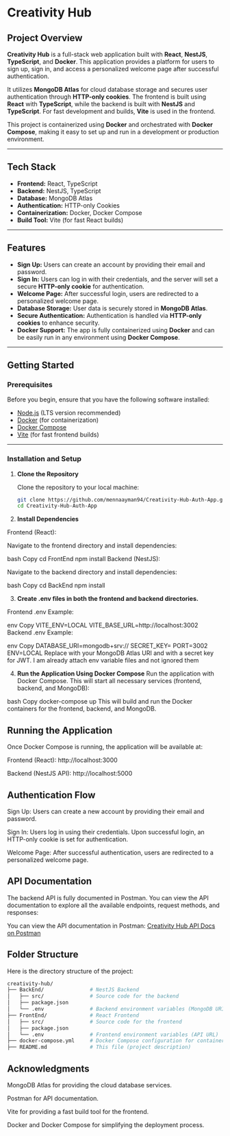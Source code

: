 # Creativity Hub

## Project Overview

**Creativity Hub** is a full-stack web application built with **React**, **NestJS**, **TypeScript**, and **Docker**. This application provides a platform for users to sign up, sign in, and access a personalized welcome page after successful authentication.

It utilizes **MongoDB Atlas** for cloud database storage and secures user authentication through **HTTP-only cookies**. The frontend is built using **React** with **TypeScript**, while the backend is built with **NestJS** and **TypeScript**. For fast development and builds, **Vite** is used in the frontend.

This project is containerized using **Docker** and orchestrated with **Docker Compose**, making it easy to set up and run in a development or production environment.

---

## Tech Stack

- **Frontend:** React, TypeScript
- **Backend:** NestJS, TypeScript
- **Database:** MongoDB Atlas
- **Authentication:** HTTP-only Cookies
- **Containerization:** Docker, Docker Compose
- **Build Tool:** Vite (for fast React builds)

---

## Features

- **Sign Up:** Users can create an account by providing their email and password.
- **Sign In:** Users can log in with their credentials, and the server will set a secure **HTTP-only cookie** for authentication.
- **Welcome Page:** After successful login, users are redirected to a personalized welcome page.
- **Database Storage:** User data is securely stored in **MongoDB Atlas**.
- **Secure Authentication:** Authentication is handled via **HTTP-only cookies** to enhance security.
- **Docker Support:** The app is fully containerized using **Docker** and can be easily run in any environment using **Docker Compose**.

---

## Getting Started

### Prerequisites

Before you begin, ensure that you have the following software installed:

- [Node.js](https://nodejs.org/) (LTS version recommended)
- [Docker](https://www.docker.com/) (for containerization)
- [Docker Compose](https://docs.docker.com/compose/)
- [Vite](https://vitejs.dev/) (for fast frontend builds)

---

### Installation and Setup

1. **Clone the Repository**

   Clone the repository to your local machine:

   ```bash
   git clone https://github.com/mennaayman94/Creativity-Hub-Auth-App.git
   cd Creativity-Hub-Auth-App

2. **Install Dependencies**

Frontend (React):

Navigate to the frontend directory and install dependencies:

bash
Copy
cd FrontEnd
npm install
Backend (NestJS):

Navigate to the backend directory and install dependencies:

bash
Copy
cd BackEnd
npm install

3. **Create .env files in both the frontend and backend directories.**


Frontend .env Example:

env
Copy
VITE_ENV=LOCAL
VITE_BASE_URL=http://localhost:3002
Backend .env Example:

env
Copy
DATABASE_URI=mongodb+srv://<your-atlas-uri>
SECRET_KEY=<your-jwt-secret>
PORT=3002
ENV=LOCAL
Replace <your-atlas-uri> with your MongoDB Atlas URI and <your-jwt-secret> with a secret key for JWT.
I am already attach env variable files and not ignored them

4. **Run the Application Using Docker Compose**
Run the application with Docker Compose. This will start all necessary services (frontend, backend, and MongoDB):

bash
Copy
docker-compose up
This will build and run the Docker containers for the frontend, backend, and MongoDB.

## Running the Application
Once Docker Compose is running, the application will be available at:

Frontend (React): http://localhost:3000

Backend (NestJS API): http://localhost:5000

## Authentication Flow
Sign Up: Users can create a new account by providing their email and password.

Sign In: Users log in using their credentials. Upon successful login, an HTTP-only cookie is set for authentication.

Welcome Page: After successful authentication, users are redirected to a personalized welcome page.

## API Documentation
The backend API is fully documented in Postman. You can view the API documentation to explore all the available endpoints, request methods, and responses:

You can view the API documentation in Postman: [Creativity Hub API Docs on Postman](https://documenter.getpostman.com/view/37770239/2sAYkKGHQg)


## Folder Structure

Here is the directory structure of the project:

```bash
creativity-hub/
├── BackEnd/               # NestJS Backend
│   ├── src/               # Source code for the backend
│   ├── package.json
│   └── .env               # Backend environment variables (MongoDB URI, JWT secret)
├── FrontEnd/              # React Frontend
│   ├── src/               # Source code for the frontend
│   ├── package.json
│   └── .env               # Frontend environment variables (API URL)
├── docker-compose.yml     # Docker Compose configuration for containers
├── README.md              # This file (project description)

```
## Acknowledgments

MongoDB Atlas for providing the cloud database services.

Postman for API documentation.

Vite for providing a fast build tool for the frontend.

Docker and Docker Compose for simplifying the deployment process.
